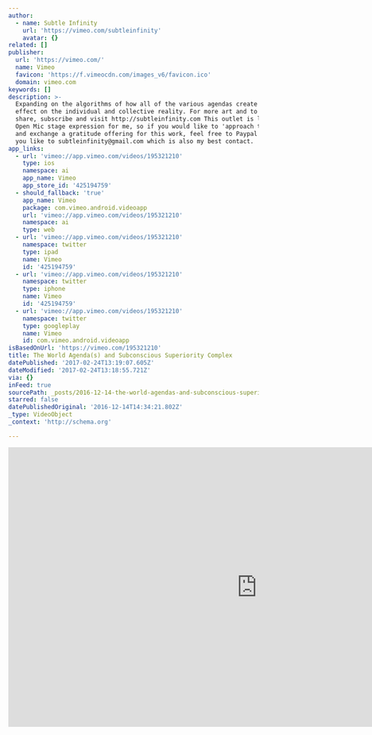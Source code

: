```yaml
---
author:
  - name: Subtle Infinity
    url: 'https://vimeo.com/subtleinfinity'
    avatar: {}
related: []
publisher:
  url: 'https://vimeo.com/'
  name: Vimeo
  favicon: 'https://f.vimeocdn.com/images_v6/favicon.ico'
  domain: vimeo.com
keywords: []
description: >-
  Expanding on the algorithms of how all of the various agendas create one
  effect on the individual and collective reality. For more art and to support,
  share, subscribe and visit http://subtleinfinity.com This outlet is like an
  Open Mic stage expression for me, so if you would like to 'approach the stage'
  and exchange a gratitude offering for this work, feel free to Paypal whatever
  you like to subtleinfinity@gmail.com which is also my best contact.
app_links:
  - url: 'vimeo://app.vimeo.com/videos/195321210'
    type: ios
    namespace: ai
    app_name: Vimeo
    app_store_id: '425194759'
  - should_fallback: 'true'
    app_name: Vimeo
    package: com.vimeo.android.videoapp
    url: 'vimeo://app.vimeo.com/videos/195321210'
    namespace: ai
    type: web
  - url: 'vimeo://app.vimeo.com/videos/195321210'
    namespace: twitter
    type: ipad
    name: Vimeo
    id: '425194759'
  - url: 'vimeo://app.vimeo.com/videos/195321210'
    namespace: twitter
    type: iphone
    name: Vimeo
    id: '425194759'
  - url: 'vimeo://app.vimeo.com/videos/195321210'
    namespace: twitter
    type: googleplay
    name: Vimeo
    id: com.vimeo.android.videoapp
isBasedOnUrl: 'https://vimeo.com/195321210'
title: The World Agenda(s) and Subconscious Superiority Complex
datePublished: '2017-02-24T13:19:07.605Z'
dateModified: '2017-02-24T13:18:55.721Z'
via: {}
inFeed: true
sourcePath: _posts/2016-12-14-the-world-agendas-and-subconscious-superiority-complex.md
starred: false
datePublishedOriginal: '2016-12-14T14:34:21.802Z'
_type: VideoObject
_context: 'http://schema.org'

---
```

<iframe src="https://cdn.embedly.com/widgets/media.html?src=https%3A%2F%2Fplayer.vimeo.com%2Fvideo%2F195321210&amp;url=https%3A%2F%2Fvimeo.com%2F195321210&amp;image=https%3A%2F%2Fi.vimeocdn.com%2Fvideo%2F607505220_1280.jpg&amp;key=b7d04c9b404c499eba89ee7072e1c4f7&amp;type=text%2Fhtml&amp;schema=vimeo" width="1000" height="563" scrolling="no" frameborder="0" allowfullscreen="" style=""></iframe>